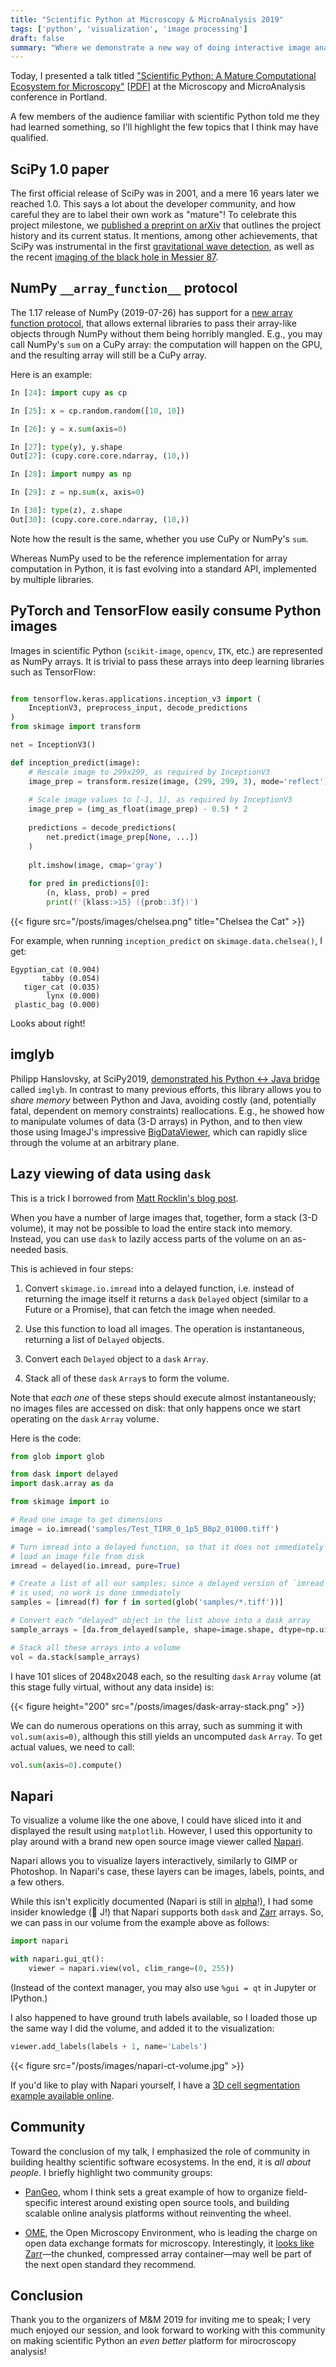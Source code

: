 ```yaml
---
title: "Scientific Python at Microscopy & MicroAnalysis 2019"
tags: ['python', 'visualization', 'image processing']
draft: false
summary: "Where we demonstrate a new way of doing interactive image analysis."
---
```


Today, I presented a talk titled ["Scientific Python: A Mature Computational Ecosystem for Microscopy"](https://doi.org/10.1017/S1431927619001399) [[PDF](http://www.jhmartins.com/mm2019c/7337/0132.pdf)] at the Microscopy and MicroAnalysis conference in Portland.

A few members of the audience familiar with scientific Python told me they had learned something, so I'll highlight the few topics that I think may have qualified.

## SciPy 1.0 paper

The first official release of SciPy was in 2001, and a mere 16 years later we reached 1.0. This says a lot about the developer community, and how careful they are to label their own work as "mature"!  To celebrate this project milestone, we [published a preprint on arXiv](https://arxiv.org/abs/1907.10121) that outlines the project history and its current status.  It mentions, among other achievements, that SciPy was instrumental in the first [gravitational wave detection](https://journals.aps.org/prl/abstract/10.1103/PhysRevLett.119.161101), as well as the recent [imaging of the black hole in Messier 87](https://iopscience.iop.org/journal/2041-8205/page/Focus_on_EHT).

## NumPy `__array_function__` protocol

The 1.17 release of NumPy (2019-07-26) has support for a [new array function protocol](https://numpy.org/neps/nep-0018-array-function-protocol.html), that allows external libraries to pass their array-like objects through NumPy without them being horribly mangled.  E.g., you may call NumPy's `sum` on a CuPy array: the computation will happen on the GPU, and the resulting array will still be a CuPy array.

Here is an example:

```python
In [24]: import cupy as cp

In [25]: x = cp.random.random([10, 10])

In [26]: y = x.sum(axis=0)

In [27]: type(y), y.shape
Out[27]: (cupy.core.core.ndarray, (10,))

In [28]: import numpy as np

In [29]: z = np.sum(x, axis=0)

In [30]: type(z), z.shape
Out[30]: (cupy.core.core.ndarray, (10,))
```

Note how the result is the same, whether you use CuPy or NumPy's `sum`.

Whereas NumPy used to be the reference implementation for array computation in Python, it is fast evolving into a standard API, implemented by multiple libraries.

## PyTorch and TensorFlow easily consume Python images

Images in scientific Python (`scikit-image`, `opencv`, `ITK`, etc.) are represented as NumPy arrays.  It is trivial to pass these arrays into deep learning libraries such as TensorFlow:

```python

from tensorflow.keras.applications.inception_v3 import (
    InceptionV3, preprocess_input, decode_predictions
)
from skimage import transform

net = InceptionV3()

def inception_predict(image):
    # Rescale image to 299x299, as required by InceptionV3
    image_prep = transform.resize(image, (299, 299, 3), mode='reflect')
    
    # Scale image values to [-1, 1], as required by InceptionV3
    image_prep = (img_as_float(image_prep) - 0.5) * 2
    
    predictions = decode_predictions(
        net.predict(image_prep[None, ...])
    )
    
    plt.imshow(image, cmap='gray')
    
    for pred in predictions[0]:
        (n, klass, prob) = pred
        print(f'{klass:>15} ({prob:.3f})')
```

{{< figure src="/posts/images/chelsea.png" title="Chelsea the Cat" >}}


For example, when running `inception_predict` on `skimage.data.chelsea()`, I get:

```
Egyptian_cat (0.904)
       tabby (0.054)
   tiger_cat (0.035)
        lynx (0.000)
 plastic_bag (0.000)
```

Looks about right!

## imglyb

Philipp Hanslovsky, at SciPy2019, [demonstrated his Python ↔ Java bridge](https://www.youtube.com/watch?v=Ddo5z5qGMb8) called `imglyb`.  In contrast to many previous efforts, this library allows you to *share memory* between Python and Java, avoiding costly (and, potentially fatal, dependent on memory constraints) reallocations.  E.g., he showed how to manipulate volumes of data (3-D arrays) in Python, and to then view those using ImageJ's impressive [BigDataViewer](https://imagej.net/BigDataViewer), which can rapidly slice through the volume at an arbitrary plane.

## Lazy viewing of data using `dask`

This is a trick I borrowed from [Matt Rocklin's blog post](http://matthewrocklin.com/blog/work/2017/01/17/dask-images).

When you have a number of large images that, together, form a stack (3-D volume), it may not be possible to load the entire stack into memory.  Instead, you can use `dask` to lazily access parts of the volume on an as-needed basis.

This is achieved in four steps:

1. Convert `skimage.io.imread` into a delayed function, i.e. instead of returning the image itself it returns a `dask` `Delayed` object (similar to a Future or a Promise), that can fetch the image when needed.

2. Use this function to load all images.  The operation is instantaneous, returning a list of `Delayed` objects.

3. Convert each `Delayed` object to a `dask` `Array`.

4. Stack all of these `dask` `Array`s to form the volume.

Note that *each one* of these steps should execute almost instantaneously; no images files are accessed on disk: that only happens once we start operating on the `dask` `Array` volume.

Here is the code:

```python
from glob import glob

from dask import delayed
import dask.array as da

from skimage import io

# Read one image to get dimensions
image = io.imread('samples/Test_TIRR_0_1p5_B0p2_01000.tiff')

# Turn imread into a delayed function, so that it does not immediately
# load an image file from disk
imread = delayed(io.imread, pure=True)

# Create a list of all our samples; since a delayed version of `imread`
# is used, no work is done immediately
samples = [imread(f) for f in sorted(glob('samples/*.tiff'))]

# Convert each "delayed" object in the list above into a dask array
sample_arrays = [da.from_delayed(sample, shape=image.shape, dtype=np.uint8) for sample in samples]

# Stack all these arrays into a volume
vol = da.stack(sample_arrays)
```

I have 101 slices of 2048x2048 each, so the resulting `dask` `Array` volume (at this stage fully virtual, without any data inside) is:

{{< figure height="200" src="/posts/images/dask-array-stack.png" >}}

We can do numerous operations on this array, such as summing it with `vol.sum(axis=0)`, although this still yields an uncomputed `dask` `Array`.  To get actual values, we need to call:

```python
vol.sum(axis=0).compute()
```

## Napari

To visualize a volume like the one above, I could have sliced into it and displayed the result using `matplotlib`.  However, I used this opportunity to play around with a brand new open source image viewer called [Napari](https://github.com/napari/napari).

Napari allows you to visualize layers interactively, similarly to GIMP or Photoshop.  In Napari's case, these layers can be images, labels, points, and a few others.

While this isn't explicitly documented (Napari is still in [alpha](https://github.com/napari/napari/issues/467)!), I had some insider knowledge (👋 J!) that Napari supports both `dask` and [Zarr](https://zarr.readthedocs.io) arrays.  So, we can pass in our volume from the example above as follows:

```python
import napari

with napari.gui_qt():
    viewer = napari.view(vol, clim_range=(0, 255))
```

(Instead of the context manager, you may also use `%gui = qt` in Jupyter or IPython.)

I also happened to have ground truth labels available, so I loaded those up the same way I did the volume, and added it to the visualization:

```python
viewer.add_labels(labels + 1, name='Labels')
```

{{< figure src="/posts/images/napari-ct-volume.jpg" >}}

If you'd like to play with Napari yourself, I have a [3D cell segmentation example available online](https://gist.github.com/stefanv/7c296c26b0c3624746f4317bed6a3540).

## Community

Toward the conclusion of my talk, I emphasized the role of community in building healthy scientific software ecosystems.  In the end, it is *all about people*.  I briefly highlight two community groups:

- [PanGeo](https://pangeo.io/), whom I think sets a great example of how to organize field-specific interest around existing open source tools, and building scalable online analysis platforms without reinventing the wheel.

- [OME](https://www.openmicroscopy.org/), the Open Microscopy Environment, who is leading the charge on open data exchange formats for microscopy.  Interestingly, it [looks like](https://blog.openmicroscopy.org/community/file-formats/2019/06/25/formats/) [Zarr](https://zarr.readthedocs.io)—the chunked, compressed array container—may well be part of the next open standard they recommend.

## Conclusion

Thank you to the organizers of M&M 2019 for inviting me to speak; I very much enjoyed our session, and look forward to working with this community on making scientific Python an *even better* platform for mirocroscopy analysis!
